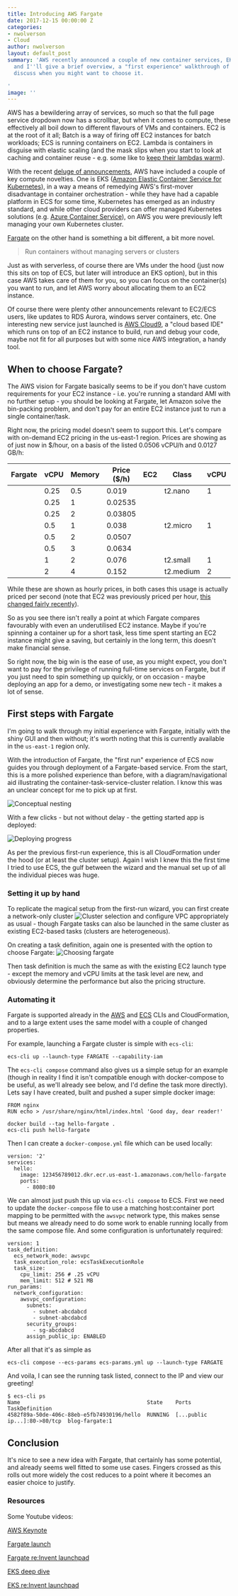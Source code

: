 ```yaml
---
title: Introducing AWS Fargate
date: 2017-12-15 00:00:00 Z
categories:
- nwolverson
- Cloud
author: nwolverson
layout: default_post
summary: 'AWS recently announced a couple of new container services, EKS and Fargate,
  and I''ll give a brief overview, a "first experience" walkthrough of Fargate, and
  discuss when you might want to choose it.

'
image: ''
---
```


AWS has a bewildering array of services, so much so that the full page service dropdown now has a scrollbar,  but when it comes to compute, these effectively all boil down to different flavours of VMs and containers. EC2 is at the root of it all; Batch is a way of firing off EC2 instances for batch workloads; ECS is running containers on EC2. Lambda is containers in disguise with elastic scaling (and the mask slips when you start to look at caching and container reuse - e.g. some like to [keep their lambdas warm](https://serverless.com/blog/keep-your-lambdas-warm/)).

With the recent [deluge of announcements](https://www.youtube.com/watch?v=1IxDLeFQKPk), AWS have included a couple of key compute novelties. One is EKS ([Amazon Elastic Container Service for Kubernetes](https://aws.amazon.com/eks/features/)), in a way a means of remedying AWS's first-mover disadvantage in container orchestration - while they have had a capable platform in ECS for some time, Kubernetes has emerged as an industry standard, and while other cloud providers can offer managed Kubernetes solutions (e.g. [Azure Container Service](https://azure.microsoft.com/en-gb/services/container-service/)), on AWS you were previously left managing your own Kubernetes cluster.

[Fargate](https://aws.amazon.com/fargate/) on the other hand is something a bit different, a bit more novel.

> Run containers without managing servers or clusters

Just as with serverless, of course there are VMs under the hood (just now this sits on top of ECS, but later will introduce an EKS option), but in this case AWS takes care of them for you, so you can focus on the container(s) you want to run, and let AWS worry about allocating them to an EC2 instance.

Of course there were plenty other announcements relevant to EC2/ECS users, like updates to RDS Aurora, windows server containers, etc. One interesting new service just launched is [AWS Cloud9](https://aws.amazon.com/about-aws/whats-new/2017/11/introducing-aws-cloud9/), a "cloud based IDE" which runs  on top of an EC2 instance to build, run and debug your code, maybe not fit for all purposes but with some nice AWS integration, a handy tool.

## When to choose Fargate?

The AWS vision for Fargate basically seems to be if you don't have custom requirements for your EC2 instance - i.e. you're running a standard AMI with no further setup - you should be looking at Fargate, let Amazon solve the bin-packing problem, and don't pay for an entire EC2 instance just to run a single container/task.

Right now, the pricing model doesn't seem to support this. Let's compare with on-demand EC2 pricing in the us-east-1 region. Prices are showing as of just now in $/hour, on a basis of the listed 0.0506 vCPU/h and 0.0127 GB/h:

| Fargate | vCPU | Memory | Price ($/h) | EC2 | Class  | vCPU   | Memory   | Price ($/h)  |   |
|---|---|---|---|---|---|---|---|---|---|
|| 0.25 | 0.5 |0.019   |   | t2.nano | 1 | 0.5 | 0.0058 |
|| 0.25 | 1 |  0.02535 |   |   |   |   |   |   |
|| 0.25 | 2 | 0.03805  |   |   |   |   |   |   |
|| 0.5 | 1 | 0.038  |   | t2.micro | 1 | 1 | 0.0116 |
|| 0.5 | 2 | 0.0507  |   |   |   |   |   |   |
|| 0.5 | 3 |  0.0634 |   |   |   |   |   |   |
|| 1 | 2 |0.076 |  | t2.small | 1 | 2 | 0.023 |
|| 2 | 4 |0.152   |  | t2.medium | 2 | 4 | 0.0464 |


While these are shown as hourly prices, in both cases this usage is actually priced per second (note that EC2 was previously priced per hour, [this changed fairly recently](https://aws.amazon.com/blogs/aws/new-per-second-billing-for-ec2-instances-and-ebs-volumes/)).

So as you see there isn't really a point at which Fargate compares favourably with even an underutilised EC2 instance. Maybe if you're spinning a container up for a short task, less time spent starting an EC2 instance might give a saving, but certainly in the long term, this doesn't make financial sense.

So right now, the big win is the ease of use, as you might expect, you don't want to pay for the privilege of running full-time services on Fargate, but if you just need to spin something up quickly, or on occasion - maybe deploying an app for a demo, or investigating some new tech - it makes a lot of sense.

## First steps with Fargate

I'm going to walk through my initial experience with Fargate, initially with the shiny GUI and then without; it's worth noting that this is currently available in the `us-east-1` region only.

With the introduction of Fargate, the "first run" experience of ECS now guides you through deployment of a Fargate-based service. From the start, this is a more polished experience than before, with a diagram/navigational aid illustrating the container-task-service-cluster relation. I know this was an unclear concept for me to pick up at first.

![Conceptual nesting]({{site.baseurl}}/nwolverson/assets/fargate/get-started-diagram.png)

With a few clicks - but not without delay - the getting started app is deployed:

![Deploying progress]({{site.baseurl}}/nwolverson/assets/fargate/get-started-pending.gif)

As per the previous first-run experience, this is all CloudFormation under the hood (or at least the cluster setup). Again I wish I knew this the first time I tried to use ECS, the gulf between the wizard and the manual set up of all the individual pieces was huge.

### Setting it up by hand

To replicate the magical setup from the first-run wizard, you can first create a network-only cluster
![Cluster selection]({{site.baseurl}}/nwolverson/assets/fargate/cluster-type.png) and configure VPC appropriately as usual - though Fargate tasks can also be launched in the same cluster as existing EC2-based tasks (clusters are heterogeneous).

On creating a task definition, again one is presented with the option to choose Fargate:
![Choosing fargate]({{site.baseurl}}/nwolverson/assets/fargate/choose-fargate.png)

Then task definition is much the same as with the existing EC2 launch type - except the memory and vCPU limits at the task level are new, and obviously determine the performance but also the pricing structure.

### Automating it

Fargate is supported already in the [AWS](http://docs.aws.amazon.com/cli/latest/reference/ecs/create-service.html) and [ECS](http://docs.aws.amazon.com/AmazonECS/latest/developerguide/cmd-ecs-cli-compose.html) CLIs and CloudFormation, and to a large extent uses the same model with a couple of changed properties.

For example, launching a Fargate cluster is simple with `ecs-cli`:

~~~
ecs-cli up --launch-type FARGATE --capability-iam
~~~

The `ecs-cli compose` command also gives us a simple setup for an example (though in reality I find it isn't compatible enough with docker-compose to be useful, as we'll already see below, and I'd define the task more directly). Lets say I have created, built and pushed a super simple docker image:

~~~
FROM nginx
RUN echo > /usr/share/nginx/html/index.html 'Good day, dear reader!'
~~~

~~~
docker build --tag hello-fargate .
ecs-cli push hello-fargate
~~~

Then I can create a `docker-compose.yml` file which can be used locally:

~~~
version: '2'
services:
  hello:
    image: 123456789012.dkr.ecr.us-east-1.amazonaws.com/hello-fargate
    ports:
      - 8080:80
~~~

We can almost just push this up via `ecs-cli compose` to ECS. First we need to update the `docker-compose` file to use a matching host:container port mapping to be permitted with the `awsvpc` network type, this makes sense but means we already need to do some work to enable running locally from the same compose file. And some configuration is unfortunately required:

~~~
version: 1
task_definition:
  ecs_network_mode: awsvpc
  task_execution_role: ecsTaskExecutionRole
  task_size:
    cpu_limit: 256 # .25 vCPU
    mem_limit: 512 # 521 MB
run_params:
  network_configuration:
    awsvpc_configuration:
      subnets:
        - subnet-abcdabcd
        - subnet-abcdabcd
      security_groups:
        - sg-abcdabcd
      assign_public_ip: ENABLED
~~~

After all that it's as simple as

~~~
ecs-cli compose --ecs-params ecs-params.yml up --launch-type FARGATE
~~~

And voila, I can see the running task listed, connect to the IP and view our greeting!

~~~
$ ecs-cli ps
Name                                        State    Ports                         TaskDefinition
4582f89a-50de-406c-88eb-e5fb74930196/hello  RUNNING  [...public ip...]:80->80/tcp  blog-fargate:1
~~~

## Conclusion

It's nice to see a new idea with Fargate, that certainly has some potential, and already seems well fitted to some use cases. Fingers crossed as this rolls out more widely the cost reduces to a point where it becomes an easier choice to justify.

### Resources
Some Youtube videos:

[AWS Keynote](https://www.youtube.com/watch?v=1IxDLeFQKPk)

[Fargate launch](https://www.youtube.com/watch?v=0SceSgOTyrw)

[Fargate re:Invent launchpad](https://www.youtube.com/watch?v=y9mzpGAoOuE)

[EKS deep dive](https://www.youtube.com/watch?v=vrYLrx-a_Wg)

[EKS re:Invent launchpad](https://www.youtube.com/watch?v=EoC60KddIXE)